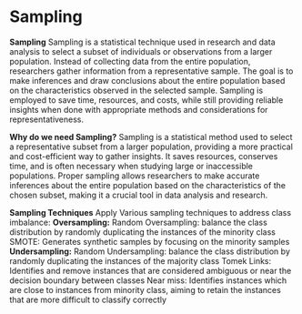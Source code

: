 # Sampling
**Sampling**
Sampling is a statistical technique used in research and data analysis to select a subset of individuals or observations from a larger population. Instead of collecting data from the entire population, researchers gather information from a representative sample. The goal is to make inferences and draw conclusions about the entire population based on the characteristics observed in the selected sample. Sampling is employed to save time, resources, and costs, while still providing reliable insights when done with appropriate methods and considerations for representativeness.

**Why do we need Sampling?**
Sampling is a statistical method used to select a representative subset from a larger population, providing a more practical and cost-efficient way to gather insights. It saves resources, conserves time, and is often necessary when studying large or inaccessible populations. Proper sampling allows researchers to make accurate inferences about the entire population based on the characteristics of the chosen subset, making it a crucial tool in data analysis and research.

**Sampling Techniques**
Apply Various sampling techniques to address class imbalance:
**Oversampling:**
Random Oversampling: balance the class distribution by randomly duplicating the instances of the minority class
SMOTE: Generates synthetic samples by focusing on the minority samples
**Undersampling:**
Random Undersampling: balance the class distribution by randomly duplicating the instances of the majority class
Tomek Links: Identifies and remove instances that are considered ambiguous or near the decision boundary between classes
Near miss: Identifies instances which are close to instances from minority class, aiming to retain the instances that are more difficult to classify correctly










